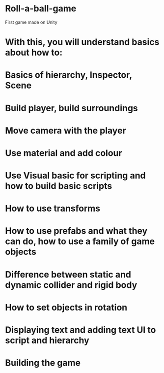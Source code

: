 # Roll-a-ball-game
First game made on Unity

# With this, you will understand basics about how to:

# Basics of hierarchy, Inspector, Scene
# Build player, build surroundings
# Move camera with the player 
# Use material and add colour 
# Use Visual basic for scripting and how to build basic scripts 
# How to use transforms
# How to use prefabs and what they can do, how to use a family of game objects 
# Difference between static and dynamic collider and rigid body 
# How to set objects in rotation
# Displaying text and adding text UI to script and hierarchy
# Building the game 

